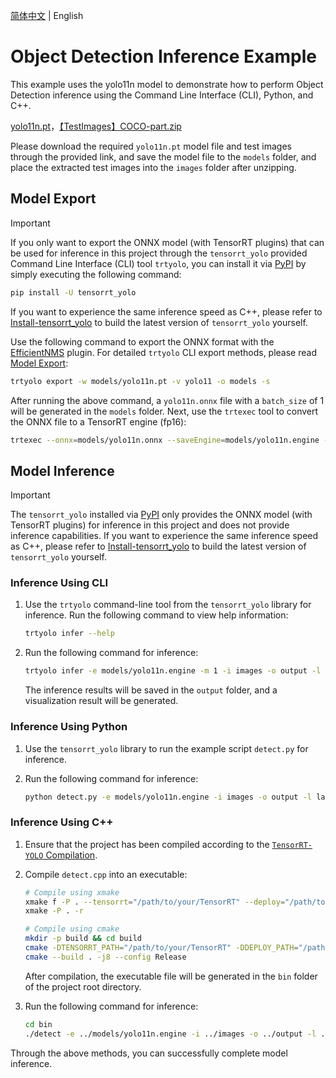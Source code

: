 [简体中文](README.md) | English

# Object Detection Inference Example

This example uses the yolo11n model to demonstrate how to perform Object Detection inference using the Command Line Interface (CLI), Python, and C++.

[yolo11n.pt](https://github.com/ultralytics/assets/releases/download/v8.3.0/yolo11n.pt)，[【TestImages】COCO-part.zip](https://www.ilanzou.com/s/N5Oyq8hZ)

Please download the required `yolo11n.pt` model file and test images through the provided link, and save the model file to the `models` folder, and place the extracted test images into the `images` folder after unzipping.

## Model Export

> [!IMPORTANT]
>
> If you only want to export the ONNX model (with TensorRT plugins) that can be used for inference in this project through the `tensorrt_yolo` provided Command Line Interface (CLI) tool `trtyolo`, you can install it via [PyPI](https://pypi.org/project/tensorrt-yolo) by simply executing the following command:
>
> ```bash
> pip install -U tensorrt_yolo
> ```
> 
> If you want to experience the same inference speed as C++, please refer to [Install-tensorrt_yolo](../../docs/en/build_and_install.md#install-tensorrt_yolo) to build the latest version of `tensorrt_yolo` yourself.

Use the following command to export the ONNX format with the [EfficientNMS](https://github.com/NVIDIA/TensorRT/tree/main/plugin/efficientNMSPlugin) plugin. For detailed `trtyolo` CLI export methods, please read [Model Export](../../docs/en/model_export.md):

```bash
trtyolo export -w models/yolo11n.pt -v yolo11 -o models -s
```

After running the above command, a `yolo11n.onnx` file with a `batch_size` of 1 will be generated in the `models` folder. Next, use the `trtexec` tool to convert the ONNX file to a TensorRT engine (fp16):

```bash
trtexec --onnx=models/yolo11n.onnx --saveEngine=models/yolo11n.engine --fp16
```

## Model Inference

> [!IMPORTANT]
>
> The `tensorrt_yolo` installed via [PyPI](https://pypi.org/project/tensorrt-yolo) only provides the ONNX model (with TensorRT plugins) for inference in this project and does not provide inference capabilities.
> If you want to experience the same inference speed as C++, please refer to [Install-tensorrt_yolo](../../docs/en/build_and_install.md#install-tensorrt_yolo) to build the latest version of `tensorrt_yolo` yourself.

### Inference Using CLI

1. Use the `trtyolo` command-line tool from the `tensorrt_yolo` library for inference. Run the following command to view help information:

    ```bash
    trtyolo infer --help
    ```

2. Run the following command for inference:

    ```bash
    trtyolo infer -e models/yolo11n.engine -m 1 -i images -o output -l labels.txt
    ```

    The inference results will be saved in the `output` folder, and a visualization result will be generated.

### Inference Using Python

1. Use the `tensorrt_yolo` library to run the example script `detect.py` for inference.
2. Run the following command for inference:

    ```bash
    python detect.py -e models/yolo11n.engine -i images -o output -l labels.txt
    ```

### Inference Using C++

1. Ensure that the project has been compiled according to the [`TensorRT-YOLO` Compilation](../../docs/en/build_and_install.md#tensorrt-yolo-compile).
2. Compile `detect.cpp` into an executable:

    ```bash
    # Compile using xmake
    xmake f -P . --tensorrt="/path/to/your/TensorRT" --deploy="/path/to/your/TensorRT-YOLO"
    xmake -P . -r

    # Compile using cmake
    mkdir -p build && cd build
    cmake -DTENSORRT_PATH="/path/to/your/TensorRT" -DDEPLOY_PATH="/path/to/your/TensorRT-YOLO" .. 
    cmake --build . -j8 --config Release
    ```

    After compilation, the executable file will be generated in the `bin` folder of the project root directory.

3. Run the following command for inference:

    ```bash
    cd bin
    ./detect -e ../models/yolo11n.engine -i ../images -o ../output -l ../labels.txt
    ```

Through the above methods, you can successfully complete model inference.
